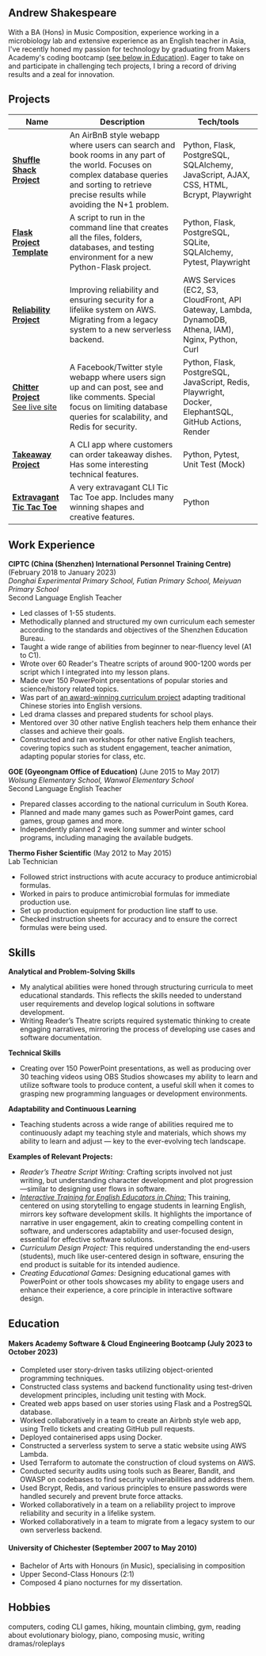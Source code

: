## Andrew Shakespeare

With a BA (Hons) in Music Composition, experience working in a microbiology lab and extensive experience as an English teacher in Asia, I've recently honed my passion for technology by graduating from Makers Academy's coding bootcamp ([see below in Education](#line65)). Eager to take on and participate in challenging tech projects, I bring a record of driving results and a zeal for innovation.

## Projects

| Name                         | Description       | Tech/tools        |
| ---------------------------- | ----------------- | ----------------- |
| **[Shuffle Shack Project](https://github.com/shakey0/ShuffleShackProject)** | An AirBnB style webapp where users can search and book rooms in any part of the world. Focuses on complex database queries and sorting to retrieve precise results while avoiding the N+1 problem. | Python, Flask, PostgreSQL, SQLAlchemy, JavaScript, AJAX, CSS, HTML, Bcrypt, Playwright |
| **[Flask Project Template](https://github.com/shakey0/flask-starter-template)** | A script to run in the command line that creates all the files, folders, databases, and testing environment for a new Python-Flask project. | Python, Flask, PostgreSQL, SQLite, SQLAlchemy, Pytest, Playwright |
| **[Reliability Project](https://github.com/shakey0/ReliabilityProject)** | Improving reliability and ensuring security for a lifelike system on AWS. Migrating from a legacy system to a new serverless backend. | AWS Services (EC2, S3, CloudFront, API Gateway, Lambda, DynamoDB, Athena, IAM), Nginx, Python, Curl |
| **[Chitter Project](https://github.com/shakey0/chitter_project)**<br>[See live site](https://chitter-by-shakey0.onrender.com/) | A Facebook/Twitter style webapp where users sign up and can post, see and like comments. Special focus on limiting database queries for scalability, and Redis for security. | Python, Flask, PostgreSQL, JavaScript, Redis, Playwright, Docker, ElephantSQL, GitHub Actions, Render |
| **[Takeaway Project](https://github.com/shakey0/TakeawayProject)** | A CLI app where customers can order takeaway dishes. Has some interesting technical features. | Python, Pytest, Unit Test (Mock) |
| **[Extravagant Tic Tac Toe](https://github.com/shakey0/ExtravagantTicTacToe)** | A very extravagant CLI Tic Tac Toe app. Includes many winning shapes and creative features. | Python |


## Work Experience

**CIPTC (China (Shenzhen) International Personnel Training Centre)** (February 2018 to January 2023)
<br><em>Donghai Experimental Primary School, Futian Primary School, Meiyuan Primary School</em>
<br>Second Language English Teacher

- Led classes of 1-55 students.
- Methodically planned and structured my own curriculum each semester according to the standards and objectives of the Shenzhen Education Bureau.
- Taught a wide range of abilities from beginner to near-fluency level (A1 to C1).
- Wrote over 60 Reader's Theatre scripts of around 900-1200 words per script which I integrated into my lesson plans.
- Made over 150 PowerPoint presentations of popular stories and science/history related topics.
- Was part of [an award-winning curriculum project](https://drive.google.com/file/d/1T18aGx3VVYXYYnBeSc45IGPTyMiDQ0zW/view?usp=sharing) adapting traditional Chinese stories into English versions.
- Led drama classes and prepared students for school plays.
- Mentored over 30 other native English teachers help them enhance their classes and achieve their goals.
- Constructed and ran workshops for other native English teachers, covering topics such as student engagement, teacher animation, adapting popular stories for class, etc.

**GOE (Gyeongnam Office of Education)** (June 2015 to May 2017)
<br><em>Wolsung Elementary School, Wanwol Elementary School</em>
<br>Second Language English Teacher

- Prepared classes according to the national curriculum in South Korea.
- Planned and made many games such as PowerPoint games, card games, group games and more.
- Independently planned 2 week long summer and winter school programs, including managing the available budgets.

**Thermo Fisher Scientific** (May 2012 to May 2015)
<br>Lab Technician

- Followed strict instructions with acute accuracy to produce antimicrobial formulas.
- Worked in pairs to produce antimicrobial formulas for immediate production use.
- Set up production equipment for production line staff to use.
- Checked instruction sheets for accuracy and to ensure the correct formulas were being used.

## Skills

**Analytical and Problem-Solving Skills**
- My analytical abilities were honed through structuring curricula to meet educational standards. This reflects the skills needed to understand user requirements and develop logical solutions in software development.
- Writing Reader’s Theatre scripts required systematic thinking to create engaging narratives, mirroring the process of developing use cases and software documentation.

**Technical Skills**
- Creating over 150 PowerPoint presentations, as well as producing over 30 teaching videos using OBS Studios showcases my ability to learn and utilize software tools to produce content, a useful skill when it comes to grasping new programming languages or development environments.

**Adaptability and Continuous Learning**
- Teaching students across a wide range of abilities required me to continuously adapt my teaching style and materials, which shows my ability to learn and adjust — key to the ever-evolving tech landscape.

**Examples of Relevant Projects:**
- <em>Reader’s Theatre Script Writing:</em> Crafting scripts involved not just writing, but understanding character development and plot progression—similar to designing user flows in software.
- <em>[Interactive Training for English Educators in China:](https://isacteach.notion.site/PD-Training-Story-based-Approach-2641fd5db8344f44b93073bce6ca1f60)</em> This training, centered on using storytelling to engage students in learning English, mirrors key software development skills. It highlights the importance of narrative in user engagement, akin to creating compelling content in software, and underscores adaptability and user-focused design, essential for effective software solutions.
- <em>Curriculum Design Project:</em> This required understanding the end-users (students), much like user-centered design in software, ensuring the end product is suitable for its intended audience.
- <em>Creating Educational Games:</em> Designing educational games with PowerPoint or other tools showcases my ability to engage users and enhance their experience, a core principle in interactive software design.

<a name="line65"></a>
## Education

#### Makers Academy Software & Cloud Engineering Bootcamp (July 2023 to October 2023)
- Completed user story-driven tasks utilizing object-oriented programming techniques.
- Constructed class systems and backend functionality using test-driven development principles, including unit testing with Mock.
- Created web apps based on user stories using Flask and a PostregSQL database.
- Worked collaboratively in a team to create an Airbnb style web app, using Trello tickets and creating GitHub pull requests.
- Deployed containerised apps using Docker.
- Constructed a serverless system to serve a static website using AWS Lambda.
- Used Terraform to automate the construction of cloud systems on AWS.
- Conducted security audits using tools such as Bearer, Bandit, and OWASP on codebases to find security vulnerabilities and address them.
- Used Bcrypt, Redis, and various principles to ensure passwords were handled securely and prevent brute force attacks.
- Worked collaboratively in a team on a reliability project to improve reliability and security in a lifelike system.
- Worked collaboratively in a team to migrate from a legacy system to our own serverless backend.

#### University of Chichester (September 2007 to May 2010)

- Bachelor of Arts with Honours (in Music), specialising in composition
- Upper Second-Class Honours (2:1)
- Composed 4 piano nocturnes for my dissertation.

## Hobbies

computers, coding CLI games, hiking, mountain climbing, gym, reading about evolutionary biology, piano, composing music, writing dramas/roleplays